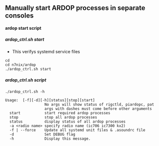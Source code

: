 ## Manually start ARDOP processes in separate consoles

#### ardop start script

##### ardop_ctrl.sh start
* This verifys systemd service files
```
cd
cd n7nix/ardop
./ardop_ctrl.sh start
```


##### ardop_ctrl.sh script

```
./ardop_ctrl.sh -h

Usage:  [-f][-d][-h][status][stop][start]
                  No args will show status of rigctld, piardopc, pat
                  args with dashes must come before other arguments
  start           start required ardop processes
  stop            stop all ardop processes
  status          display status of all ardop processes
  -a <radio name> specify radio name (ic706 ic7300 kx2)
  -f | --force    Update all systemd unit files & .asoundrc file
  -d              Set DEBUG flag
  -h              Display this message.
```